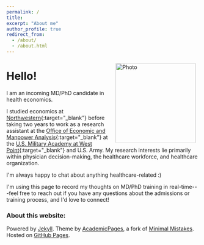```yaml
---
permalink: /
title:
excerpt: "About me"
author_profile: true
redirect_from:
  - /about/
  - /about.html
---
```


<img align="right" src="https://anikan314.github.io/images/nerella_headshot.jpg" alt="Photo" style="width: 210px; border-radius: 10px; padding: 8px 8px 8px 8px"/>

# Hello!

I am an incoming MD/PhD candidate in health economics. 

I studied economics at [Northwestern](https://economics.northwestern.edu/){:target="_blank"} before taking two years to work as a research assistant at the [Office of Economic and Manpower Analysis](https://oema.army.mil){:target="_blank"} at the [U.S. Military Academy at West Point](https://www.westpoint.edu/){:target="_blank"} and U.S. Army. My research interests lie primarily within physician decision-making, the healthcare workforce, and healthcare organization. 

I'm always happy to chat about anything healthcare-related :)

I'm using this page to record my thoughts on MD/PhD training in real-time---feel free to reach out if you have any questions about the admissions or training process, and I'd love to connect!

### About this website:
Powered by [Jekyll](http://jekyllrb.com). Theme by [AcademicPages](https://github.com/academicpages/academicpages.github.io), a fork of [Minimal Mistakes](https://mademistakes.com/work/minimal-mistakes-jekyll-theme/). Hosted on [GitHub Pages](https://pages.github.com/).

<!-- Powered by <a href="http://jekyllrb.com" rel="nofollow">Jekyll</a> &amp; <a href="https://github.com/academicpages/academicpages.github.io">AcademicPages</a>, a fork of <a href="https://mademistakes.com/work/minimal-mistakes-jekyll-theme/" rel="nofollow">Minimal Mistakes</a>. Hosted on GitHub Pages. -->
